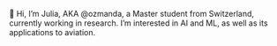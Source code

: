 👋 Hi, I’m Julia, AKA @ozmanda, a Master student from Switzerland, currently working in research. I’m interested in AI and ML, as well as its applications to aviation. 

<!---
ozmanda/ozmanda is a ✨ special ✨ repository because its `README.md` (this file) appears on your GitHub profile.
You can click the Preview link to take a look at your changes.
--->
